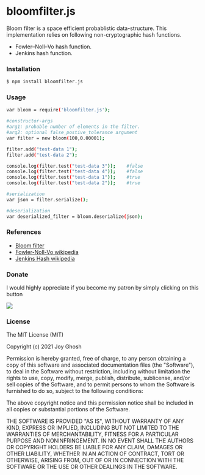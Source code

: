 # bloomfilter.js
Bloom filter is a space efficient probablistic data-structure. This implementation relies on following non-cryptographic hash functions.
- Fowler–Noll–Vo hash function.
- Jenkins hash function.

### Installation

```sh
$ npm install bloomfilter.js
```

### Usage

```sh
var bloom = require('bloomfilter.js');

#constructor-args 
#arg1: probable number of elements in the filter.
#arg2: optional false_postive_tolerance argument
var filter = new bloom(100,0.00001); 

filter.add("test-data 1");
filter.add("test-data 2");

console.log(filter.test("test-data 3"));	#false		
console.log(filter.test("test-data 4"));	#false
console.log(filter.test("test-data 1"));	#true
console.log(filter.test("test-data 2"));	#true

#serialization
var json = filter.serialize();

#deserialization
var deserialized_filter = bloom.deserialize(json);
```

###	References

* [Bloom filter](https://en.wikipedia.org/wiki/Bloom_filter)
* [Fowler-Noll-Vo wikipedia](https://en.wikipedia.org/wiki/Fowler%E2%80%93Noll%E2%80%93Vo_hash_function#FNV-1a_hash)
* [Jenkins Hash wikipedia](https://en.wikipedia.org/wiki/Jenkins_hash_function)

### Donate 

I would highly appreciate if you become my patron by simply clicking on this button

[![](https://c5.patreon.com/external/logo/become_a_patron_button.png)](https://www.patreon.com/joyghosh)

### License

The MIT License (MIT)

Copyright (c) 2021 Joy Ghosh

Permission is hereby granted, free of charge, to any person obtaining a copy
of this software and associated documentation files (the "Software"), to deal
in the Software without restriction, including without limitation the rights
to use, copy, modify, merge, publish, distribute, sublicense, and/or sell
copies of the Software, and to permit persons to whom the Software is
furnished to do so, subject to the following conditions:

The above copyright notice and this permission notice shall be included in all
copies or substantial portions of the Software.

THE SOFTWARE IS PROVIDED "AS IS", WITHOUT WARRANTY OF ANY KIND, EXPRESS OR
IMPLIED, INCLUDING BUT NOT LIMITED TO THE WARRANTIES OF MERCHANTABILITY,
FITNESS FOR A PARTICULAR PURPOSE AND NONINFRINGEMENT. IN NO EVENT SHALL THE
AUTHORS OR COPYRIGHT HOLDERS BE LIABLE FOR ANY CLAIM, DAMAGES OR OTHER
LIABILITY, WHETHER IN AN ACTION OF CONTRACT, TORT OR OTHERWISE, ARISING FROM,
OUT OF OR IN CONNECTION WITH THE SOFTWARE OR THE USE OR OTHER DEALINGS IN THE
SOFTWARE.
